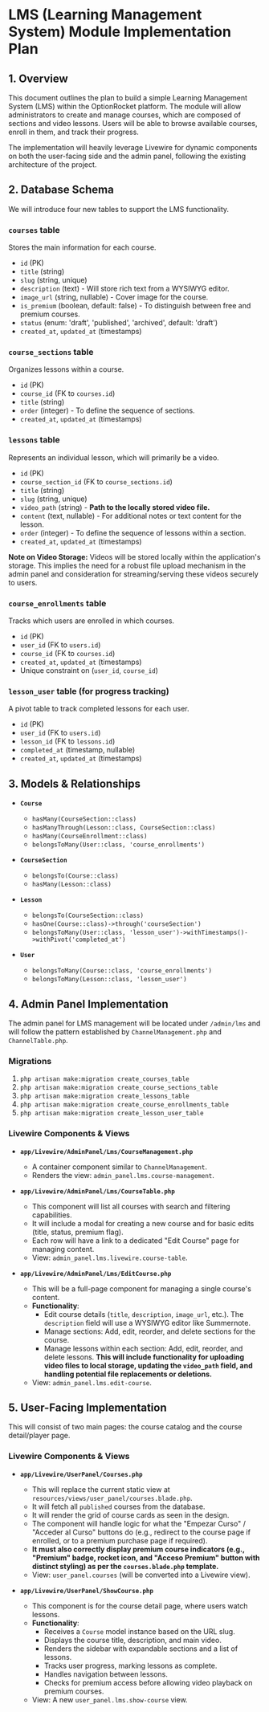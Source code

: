 # LMS (Learning Management System) Module Implementation Plan

## 1. Overview

This document outlines the plan to build a simple Learning Management System (LMS) within the OptionRocket platform. The module will allow administrators to create and manage courses, which are composed of sections and video lessons. Users will be able to browse available courses, enroll in them, and track their progress.

The implementation will heavily leverage Livewire for dynamic components on both the user-facing side and the admin panel, following the existing architecture of the project.

## 2. Database Schema

We will introduce four new tables to support the LMS functionality.

### `courses` table
Stores the main information for each course.

-   `id` (PK)
-   `title` (string)
-   `slug` (string, unique)
-   `description` (text) - Will store rich text from a WYSIWYG editor.
-   `image_url` (string, nullable) - Cover image for the course.
-   `is_premium` (boolean, default: false) - To distinguish between free and premium courses.
-   `status` (enum: 'draft', 'published', 'archived', default: 'draft')
-   `created_at`, `updated_at` (timestamps)

### `course_sections` table
Organizes lessons within a course.

-   `id` (PK)
-   `course_id` (FK to `courses.id`)
-   `title` (string)
-   `order` (integer) - To define the sequence of sections.
-   `created_at`, `updated_at` (timestamps)

### `lessons` table
Represents an individual lesson, which will primarily be a video.

-   `id` (PK)
-   `course_section_id` (FK to `course_sections.id`)
-   `title` (string)
-   `slug` (string, unique)
-   `video_path` (string) - **Path to the locally stored video file.**
-   `content` (text, nullable) - For additional notes or text content for the lesson.
-   `order` (integer) - To define the sequence of lessons within a section.
-   `created_at`, `updated_at` (timestamps)

**Note on Video Storage:** Videos will be stored locally within the application's storage. This implies the need for a robust file upload mechanism in the admin panel and consideration for streaming/serving these videos securely to users.

### `course_enrollments` table
Tracks which users are enrolled in which courses.

-   `id` (PK)
-   `user_id` (FK to `users.id`)
-   `course_id` (FK to `courses.id`)
-   `created_at`, `updated_at` (timestamps)
-   Unique constraint on (`user_id`, `course_id`)

### `lesson_user` table (for progress tracking)
A pivot table to track completed lessons for each user.

-   `id` (PK)
-   `user_id` (FK to `users.id`)
-   `lesson_id` (FK to `lessons.id`)
-   `completed_at` (timestamp, nullable)
-   `created_at`, `updated_at` (timestamps)

## 3. Models & Relationships

-   **`Course`**
    -   `hasMany(CourseSection::class)`
    -   `hasManyThrough(Lesson::class, CourseSection::class)`
    -   `hasMany(CourseEnrollment::class)`
    -   `belongsToMany(User::class, 'course_enrollments')`

-   **`CourseSection`**
    -   `belongsTo(Course::class)`
    -   `hasMany(Lesson::class)`

-   **`Lesson`**
    -   `belongsTo(CourseSection::class)`
    -   `hasOne(Course::class)->through('courseSection')`
    -   `belongsToMany(User::class, 'lesson_user')->withTimestamps()->withPivot('completed_at')`

-   **`User`**
    -   `belongsToMany(Course::class, 'course_enrollments')`
    -   `belongsToMany(Lesson::class, 'lesson_user')`

## 4. Admin Panel Implementation

The admin panel for LMS management will be located under `/admin/lms` and will follow the pattern established by `ChannelManagement.php` and `ChannelTable.php`.

### Migrations
1.  `php artisan make:migration create_courses_table`
2.  `php artisan make:migration create_course_sections_table`
3.  `php artisan make:migration create_lessons_table`
4.  `php artisan make:migration create_course_enrollments_table`
5.  `php artisan make:migration create_lesson_user_table`

### Livewire Components & Views

-   **`app/Livewire/AdminPanel/Lms/CourseManagement.php`**
    -   A container component similar to `ChannelManagement`.
    -   Renders the view: `admin_panel.lms.course-management`.

-   **`app/Livewire/AdminPanel/Lms/CourseTable.php`**
    -   This component will list all courses with search and filtering capabilities.
    -   It will include a modal for creating a new course and for basic edits (title, status, premium flag).
    -   Each row will have a link to a dedicated "Edit Course" page for managing content.
    -   View: `admin_panel.lms.livewire.course-table`.

-   **`app/Livewire/AdminPanel/Lms/EditCourse.php`**
    -   This will be a full-page component for managing a single course's content.
    -   **Functionality**:
        -   Edit course details (`title`, `description`, `image_url`, etc.). The `description` field will use a WYSIWYG editor like Summernote.
        -   Manage sections: Add, edit, reorder, and delete sections for the course.
        -   Manage lessons within each section: Add, edit, reorder, and delete lessons. **This will include functionality for uploading video files to local storage, updating the `video_path` field, and handling potential file replacements or deletions.**
    -   View: `admin_panel.lms.edit-course`.

## 5. User-Facing Implementation

This will consist of two main pages: the course catalog and the course detail/player page.

### Livewire Components & Views

-   **`app/Livewire/UserPanel/Courses.php`**
    -   This will replace the current static view at `resources/views/user_panel/courses.blade.php`.
    -   It will fetch all `published` courses from the database.
    -   It will render the grid of course cards as seen in the design.
    -   The component will handle logic for what the "Empezar Curso" / "Acceder al Curso" buttons do (e.g., redirect to the course page if enrolled, or to a premium purchase page if required).
    -   **It must also correctly display premium course indicators (e.g., "Premium" badge, rocket icon, and "Acceso Premium" button with distinct styling) as per the `courses.blade.php` template.**
    -   View: `user_panel.courses` (will be converted into a Livewire view).

-   **`app/Livewire/UserPanel/ShowCourse.php`**
    -   This component is for the course detail page, where users watch lessons.
    -   **Functionality**:
        -   Receives a `Course` model instance based on the URL slug.
        -   Displays the course title, description, and main video.
        -   Renders the sidebar with expandable sections and a list of lessons.
        -   Tracks user progress, marking lessons as complete.
        -   Handles navigation between lessons.
        -   Checks for premium access before allowing video playback on premium courses.
    -   View: A new `user_panel.lms.show-course` view.
